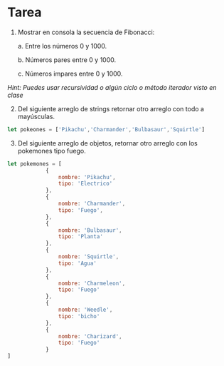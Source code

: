 # Tarea

1. Mostrar en consola la secuencia de Fibonacci:
        
    a. Entre los números 0 y 1000.

    b. Números pares entre 0 y 1000.
        
    c. Números impares entre 0 y 1000.

*Hint: Puedes usar recursividad o algún ciclo o método iterador visto en clase*


2. Del siguiente arreglo de strings retornar otro arreglo con todo a mayúsculas.

```javascript
let pokeones = ['Pikachu','Charmander','Bulbasaur','Squirtle']
```

3. Del siguiente arreglo de objetos, retornar otro arreglo con los pokemones tipo
fuego. 

```javascript
let pokemones = [
            {
                nombre: 'Pikachu',
                tipo: 'Electrico'
            },
            {
                nombre: 'Charmander',
                tipo: 'Fuego',
            },
            {
                nombre: 'Bulbasaur',
                tipo: 'Planta'
            },
            {
                nombre: 'Squirtle',
                tipo: 'Agua'
            },
            {
                nombre: 'Charmeleon',
                tipo: 'Fuego'
            },
            {
                nombre: 'Weedle',
                tipo: 'bicho'
            },
            {
                nombre: 'Charizard',
                tipo: 'Fuego'
            }
]
```
